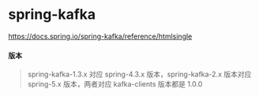 # spring-kafka

<https://docs.spring.io/spring-kafka/reference/htmlsingle>

#### 版本
> spring-kafka-1.3.x 对应 spring-4.3.x 版本，spring-kafka-2.x 版本对应 spring-5.x 版本，两者对应 kafka-clients 版本都是 1.0.0